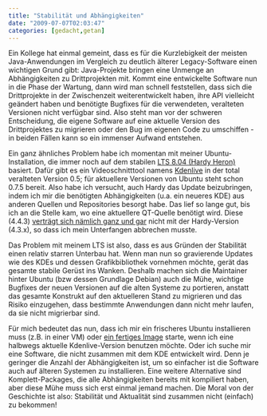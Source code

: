 ```yaml
---
title: "Stabilität und Abhängigkeiten"
date: "2009-07-07T02:03:47"
categories: [gedacht,getan]
---
```


Ein Kollege hat einmal gemeint, dass es für die Kurzlebigkeit der meisten Java-Anwendungen im Vergleich zu deutlich älterer Legacy-Software einen wichtigen Grund gibt: Java-Projekte bringen eine Unmenge an Abhängigkeiten zu Drittprojekten mit. Kommt eine entwickelte Software nun in die Phase der Wartung, dann wird man schnell feststellen, dass sich die Drittprojekte in der Zwischenzeit weiterentwickelt haben, ihre API vielleicht geändert haben und benötigte Bugfixes für die verwendeten, veralteten Versionen nicht verfügbar sind. Also steht man vor der schweren Entscheidung, die eigene Software auf eine aktuelle Version des Drittprojektes zu migrieren oder den Bug im eigenen Code zu umschiffen - in beiden Fällen kann so ein immenser Aufwand entstehen.

Ein ganz ähnliches Problem habe ich momentan mit meiner Ubuntu-Installation, die immer noch auf dem stabilen [LTS 8.04 (Hardy Heron)](/2008/04/26/der-reiher-ist-gelandet/) basiert. Dafür gibt es ein Videoschnitttool namens [Kdenlive](http://www.kdenlive.org/) in der total veralteten Version 0.5; für aktuellere Versionen von Ubuntu steht schon 0.7.5 bereit. Also habe ich versucht, auch Hardy das Update beizubringen, indem ich mir die benötigten Abhängigkeiten (u.a. ein neueres KDE) aus anderen Quellen und Repositories besorgt habe. Das lief so lange gut, bis ich an die Stelle kam, wo eine aktuellere QT-Quelle benötigt wird. Diese (4.4.3) [verträgt sich nämlich ganz und gar](http://ubuntuforums.org/showthread.php?t=1078326) nicht mit der Hardy-Version (4.3.x), so dass ich mein Unterfangen abbrechen musste.

Das Problem mit meinem LTS ist also, dass es aus Gründen der Stabilität einen relativ starren Unterbau hat. Wenn man nun so gravierende Updates wie des KDEs und dessen Grafikbibliothek vornehmen möchte, gerät das gesamte stabile Gerüst ins Wanken. Deshalb machen sich die Maintainer hinter Ubuntu (bzw dessen Grundlage Debian) auch die Mühe, wichtige Bugfixes der neuen Versionen auf die alten Systeme zu portieren, anstatt das gesamte Konstrukt auf den aktuelleren Stand zu migrieren und das Risiko einzugehen, dass bestimmte Anwendungen dann nicht mehr laufen, da sie nicht migrierbar sind.

Für mich bedeutet das nun, dass ich mir ein frischeres Ubuntu installieren muss (z.B. in einer VM) oder [ein fertiges Image](http://www.kdenlive.org/user-manual/downloading-and-installing-kdenlive/live-demonstration-dvd-or-usb-storage) starte, wenn ich eine halbwegs aktuelle Kdenlive-Version benutzen möchte. Oder ich suche mir eine Software, die nicht zusammen mit dem KDE entwickelt wird. Denn je geringer die Anzahl der Abhängigkeiten ist, um so einfacher ist die Software auch auf älteren Systemen zu installieren. Eine weitere Alternative sind Komplett-Packages, die alle Abhängigkeiten bereits mit kompiliert haben, aber diese Mühe muss sich erst einmal jemand machen. Die Moral von der Geschichte ist also: Stabilität und Aktualität sind zusammen nicht (einfach) zu bekommen!
